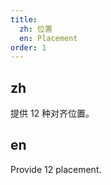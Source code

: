 ```yaml
---
title:
  zh: 位置
  en: Placement
order: 1
---
```


## zh

提供 12 种对齐位置。

## en

Provide 12 placement.
